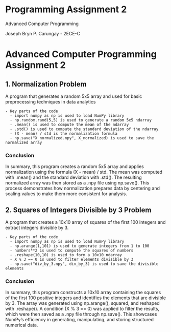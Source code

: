 # Programming Assignment 2
Advanced Computer Programming

Joseph Bryn P. Carungay - 2ECE-C

# Advanced Computer Programming Assignment 2
## 1. Normalization Problem
A program that generates a random 5x5 array and used for basic preprocessing techniques in data analytics

    - Key parts of the code
      - import numpy as np is used to load NumPy library
      - np.random.rand(5,5) is used to generate a random 5x5 ndarray
      - .mean() is used to compute the mean of the ndarray
      - .std() is used to compute the standard deviation of the ndarray
      - (X - mean) / std is the normalization formula
      - np.save("X_normalized.npy", X_normalized) is used to save the normalized array

### Conclusion
In summary, this program creates a random 5x5 array and applies normalization using the formula (X - mean) / std. The mean was computed with .mean() and the standard deviation with .std(). The resulting normalized array was then stored as a .npy file using np.save(). This process demonstrates how normalization prepares data by centering and scaling values to make them more consistent for analysis.

## 2. Squares of Integers Divisible by 3 Problem
A program that creates a 10x10 array of squares of the first 100 integers and extract integers divisible by 3.

    - Key parts of the code
      - import numpy as np is used to load NumPy library
      - np.arange(1,101) is used to generate integers from 1 to 100
      - numbers**2 is used to compute the squares of numbers
      - .reshape(10,10) is used to form a 10x10 ndarray
      - X % 3 == 0 is used to filter elements divisible by 3
      - np.save("div_by_3.npy", div_by_3) is used to save the divisible elements

### Conclusion
In summary, this program constructs a 10x10 array containing the squares of the first 100 positive integers and identifies the elements that are divisible by 3. The array  was generated using np.arange(), squared, and reshaped with .reshape(). A condition (X % 3 == 0) was applied to filter the results, which were then saved as a .npy file through np.save(). This showcases NumPy’s efficiency in generating, manipulating, and storing structured numerical data.
